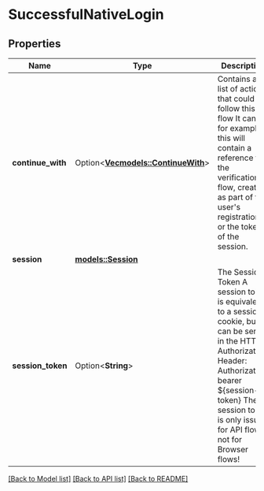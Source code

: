 # SuccessfulNativeLogin

## Properties

Name | Type | Description | Notes
------------ | ------------- | ------------- | -------------
**continue_with** | Option<[**Vec<models::ContinueWith>**](continueWith.md)> | Contains a list of actions, that could follow this flow  It can, for example, this will contain a reference to the verification flow, created as part of the user's registration or the token of the session. | [optional]
**session** | [**models::Session**](session.md) |  | 
**session_token** | Option<**String**> | The Session Token  A session token is equivalent to a session cookie, but it can be sent in the HTTP Authorization Header:  Authorization: bearer ${session-token}  The session token is only issued for API flows, not for Browser flows! | [optional]

[[Back to Model list]](../README.md#documentation-for-models) [[Back to API list]](../README.md#documentation-for-api-endpoints) [[Back to README]](../README.md)


